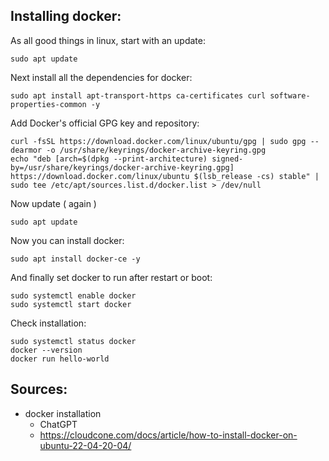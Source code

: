 

## Installing docker:

As all good things in linux, start with an update:
```shell
sudo apt update
```

Next install all the dependencies for docker:
```shell
sudo apt install apt-transport-https ca-certificates curl software-properties-common -y
```

Add Docker's official GPG key and repository:
```shell
curl -fsSL https://download.docker.com/linux/ubuntu/gpg | sudo gpg --dearmor -o /usr/share/keyrings/docker-archive-keyring.gpg
echo "deb [arch=$(dpkg --print-architecture) signed-by=/usr/share/keyrings/docker-archive-keyring.gpg] https://download.docker.com/linux/ubuntu $(lsb_release -cs) stable" | sudo tee /etc/apt/sources.list.d/docker.list > /dev/null
```

Now update ( again )
```shell
sudo apt update
```

Now you can install docker:
```shell
sudo apt install docker-ce -y
```

And finally set docker to run after restart or boot:
```shell
sudo systemctl enable docker
sudo systemctl start docker
```

Check installation:
```shell
sudo systemctl status docker
docker --version
docker run hello-world
```


## Sources:
- docker installation
  - ChatGPT 
  - https://cloudcone.com/docs/article/how-to-install-docker-on-ubuntu-22-04-20-04/